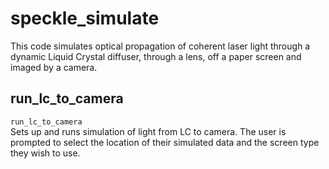 # speckle_simulate
This code simulates optical propagation of coherent laser light through a dynamic Liquid Crystal diffuser, through a lens, off a paper screen and imaged by a camera.

## run_lc_to_camera
`run_lc_to_camera`  
Sets up and runs simulation of light from LC to camera. The user is prompted to select the location of their simulated data and the screen type they wish to use.
